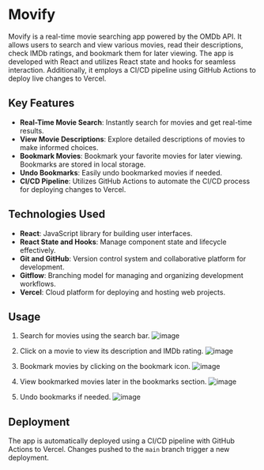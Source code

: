# Movify

Movify is a real-time movie searching app powered by the OMDb API. It allows users to search and view various movies, read their descriptions, check IMDb ratings, and bookmark them for later viewing. The app is developed with React and utilizes React state and hooks for seamless interaction. Additionally, it employs a CI/CD pipeline using GitHub Actions to deploy live changes to Vercel.

## Key Features

- **Real-Time Movie Search**: Instantly search for movies and get real-time results.
- **View Movie Descriptions**: Explore detailed descriptions of movies to make informed choices.
- **Bookmark Movies**: Bookmark your favorite movies for later viewing. Bookmarks are stored in local storage.
- **Undo Bookmarks**: Easily undo bookmarked movies if needed.
- **CI/CD Pipeline**: Utilizes GitHub Actions to automate the CI/CD process for deploying changes to Vercel.

## Technologies Used

- **React**: JavaScript library for building user interfaces.
- **React State and Hooks**: Manage component state and lifecycle effectively.
- **Git and GitHub**: Version control system and collaborative platform for development.
- **Gitflow**: Branching model for managing and organizing development workflows.
- **Vercel**: Cloud platform for deploying and hosting web projects.

## Usage

1. Search for movies using the search bar. ![image](https://github.com/Afraz33/Movify/assets/95544278/491d79a4-f65b-4308-a9f8-80ff3bc7c7fc)

2. Click on a movie to view its description and IMDb rating. ![image](https://github.com/Afraz33/Movify/assets/95544278/d5863cfb-befb-4aaf-aea6-bd8af4add45c)

3. Bookmark movies by clicking on the bookmark icon. ![image](https://github.com/Afraz33/Movify/assets/95544278/bf26b539-f95c-4f06-985e-ab0b086bde87)

4. View bookmarked movies later in the bookmarks section. ![image](https://github.com/Afraz33/Movify/assets/95544278/7bff979f-e20b-4f0b-bd23-bc08882c6306)

5. Undo bookmarks if needed. ![image](https://github.com/Afraz33/Movify/assets/95544278/66ecf19a-976c-4f61-bb25-453f89a042d1)


## Deployment

The app is automatically deployed using a CI/CD pipeline with GitHub Actions to Vercel. Changes pushed to the `main` branch trigger a new deployment.


